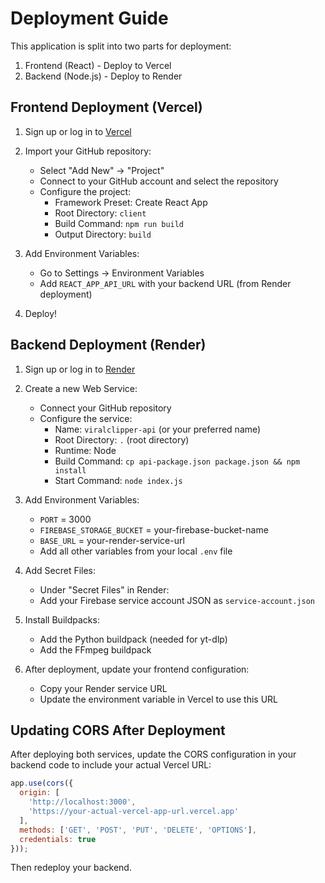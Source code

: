# Deployment Guide

This application is split into two parts for deployment:
1. Frontend (React) - Deploy to Vercel
2. Backend (Node.js) - Deploy to Render

## Frontend Deployment (Vercel)

1. Sign up or log in to [Vercel](https://vercel.com)

2. Import your GitHub repository:
   - Select "Add New" → "Project"
   - Connect to your GitHub account and select the repository
   - Configure the project:
     - Framework Preset: Create React App
     - Root Directory: `client`
     - Build Command: `npm run build`
     - Output Directory: `build`

3. Add Environment Variables:
   - Go to Settings → Environment Variables
   - Add `REACT_APP_API_URL` with your backend URL (from Render deployment)

4. Deploy!

## Backend Deployment (Render)

1. Sign up or log in to [Render](https://render.com)

2. Create a new Web Service:
   - Connect your GitHub repository
   - Configure the service:
     - Name: `viralclipper-api` (or your preferred name)
     - Root Directory: `.` (root directory)
     - Runtime: Node
     - Build Command: `cp api-package.json package.json && npm install`
     - Start Command: `node index.js`

3. Add Environment Variables:
   - `PORT` = 3000
   - `FIREBASE_STORAGE_BUCKET` = your-firebase-bucket-name
   - `BASE_URL` = your-render-service-url
   - Add all other variables from your local `.env` file

4. Add Secret Files:
   - Under "Secret Files" in Render:
   - Add your Firebase service account JSON as `service-account.json`

5. Install Buildpacks:
   - Add the Python buildpack (needed for yt-dlp)
   - Add the FFmpeg buildpack

6. After deployment, update your frontend configuration:
   - Copy your Render service URL
   - Update the environment variable in Vercel to use this URL

## Updating CORS After Deployment

After deploying both services, update the CORS configuration in your backend code to include your actual Vercel URL:

```javascript
app.use(cors({
  origin: [
    'http://localhost:3000',
    'https://your-actual-vercel-app-url.vercel.app'
  ],
  methods: ['GET', 'POST', 'PUT', 'DELETE', 'OPTIONS'],
  credentials: true
}));
```

Then redeploy your backend. 